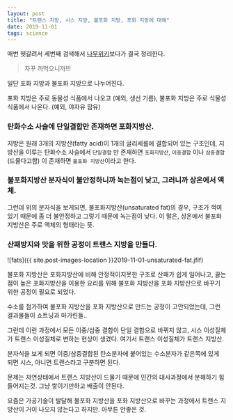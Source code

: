 ```yaml
---
layout: post
title: "트랜스 지방, 시스 지방, 불포화 지방, 포화 지방에 대해"
date: 2019-11-01
tags: science
---
```


매번 헷갈려서 세번째 검색해서 [나무위키](https://namu.wiki/w/트랜스%20지방#toc)보다가 결국 정리한다.
> 자꾸 까먹으니까!!!

일단 포화 지방과 불포화 지방으로 나누어진다.

포화 지방은 주로 동물성 식품에서 나오고 (예외, 생선 기름), 불포화 지방은 주로 식물성 식품에서 나온다. (예외, 야자유 팜유)

### 탄화수소 사슬에 단일결합만 존재하면 포화지방산.

지방은 원래 3개의 지방산(fatty acid)이 1개의 글리세롤에 결합되어 있는 구조인데, 지방산을 이루는 탄화수소 사슬에서 `단일결합` 만 존재하면 `포화지방산`, `이중결합` 이나 `삼중결합` (드물다고함) 이 존재하면 `불포화 지방산`이라고 한다.

### 불포화지방산 분자식이 불안정하니까 녹는점이 낮고, 그러니까 상온에서 액체.
그런데 위의 분자식을 보게되면, 불포화지방산(unsaturated fat)의 경우, 구조가 꺽여있기 때문에 좀 더 불안정하고 그렇기 때문에 녹는점이 낮다. 이 말은, 상온에서 불포화 지방산은 주로 액체의 형태라는 뜻.

### 산패방지와 맛을 위한 공정이 트랜스 지방을 만들다.

![fats]({{ site.post-images-location }}2019-11-01-unsaturated-fat.jfif)

불포화 지방산은 포화지방산에 비해 안정적이지못한 구조로 산패가 쉽게 일어나고, 끓는 점이 높은 포화지방산을 이용한 요리를 위해 불포화 지방산을 포화 지방산으로 바꾸기 위한 공정이 필요로 되었다.

수소를 첨가하여 불포화 지방산을 포화 지방산으로 만드는 공정이 고안되었는데, 그런 결과물들이 쇼트닝과 마가린들..

그런데 이런 과정에서 모든 이중/삼중 결합이 단일 결합으로 바뀌지 않고, 시스 이성질체가 트랜스 이성질체로 변하는 현상이 생겼다. 여기서 트랜스 이성질체가 트랜스 지방산.

분자식을 보게 되면 이중/삼중결합된 탄소분자에 붙어있는 수소분자가 같은쪽에 있게 되면 시스, 아니면 트랜스라고 구분하면 된다.

문제는 자연상태에서 트랜스 지방산이 드물기 때문에 인간의 대사과정에서 분해하기 힘들어지는것. 그냥 쌓이기만하고 배출이 안된다.

요즘은 가공기술이 발달해 불포화 지방산을 포화 지방산으로 바꾸는 과정에서 트랜스 지방산이 거이 나오지 않는다고 하지만. 아무튼 안좋은 것.
